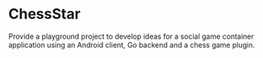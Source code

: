 # ChessStar
Provide a playground project to develop ideas for a social game container application using an Android client, Go backend and a chess game plugin.
